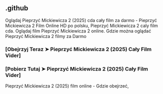 ## .github

Oglądaj Pieprzyć Mickiewicza 2 (2025) cda cały film za darmo - Pieprzyć Mickiewicza 2 Film Online HD po polsku, Pieprzyć Mickiewicza 2 caly film cda. Oglądaj film Pieprzyć Mickiewicza 2 online. Gdzie można oglądać Pieprzyć Mickiewicza 2 filmy za Darmo

### [Obejrzyj Teraz ➤ Pieprzyć Mickiewicza 2 (2025) Cały Film Vider]

### [Pobierz Tutaj ➤ Pieprzyć Mickiewicza 2 (2025) Cały Film Vider]

Pieprzyć Mickiewicza 2 (2025) film online - Gdzie obejrzeć, 
